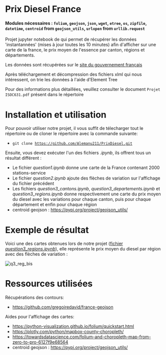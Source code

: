 # Prix Diesel France

<h4> Modules nécessaires : <code>folium</code>, <code>geojson</code>, <code>json</code>, <code>wget</code>, <code>etree</code>, <code>os</code>, <code>zipfile</code>, <code>datetime</code>, <code>centroid</code> from <code>geojson_utils</code>, <code>urlopen</code> from <code>urllib.request</code></h4>
<p>Projet jupyter notebook de qui permet de récupérer les données 'instantannées' (mises à jour toutes les 10 minutes) afin d'afficher sur une carte de la france, le prix moyen de l'essence par canton, régions et départements.</p>

<p> Les données sont récupérées sur le <a href = "https://www.prix-carburants.gouv.fr/rubrique/opendata/">site du gouvernement français</a></p>
<p> Après téléchargement et décompression des fichiers xlml qui nous intéressent, on trie les données à l'aide d'Element Tree</p>
<p> Pour des informations plus détaillées, veuillez consulter le document <code>Projet ISOC631.pdf</code> présent dans le répertoire</p>


# Installation et utilisation

Pour pouvoir utiliser notre projet, il vous suffit de télecharger tout le répertoire ou de cloner le répertoire avec la commande suivante:
 * <code>git clone https://github.com/Alemanu211/PrixDiesel.git</code>

Ensuite, vous devez exécuter l'un des fichiers _.ipynb_, ils offrent tous un résultat différent :
 * Le fichier _question1.ipynb_ donne une carte de la France contenant 2000 stations-service
 * Le fichier _question2.ipynb_ ajoute des flèches de variation sur l'affichage du fichier précédent
 * Les fichiers _question3_cantons.ipynb_, _question3_departements.ipynb_ et _question3_regions.ipynb_ donne respectivement une carte du prix moyen du diesel avec les variations pour chaque canton, puis pour chaque département et enfin pour chaque région
 * centroid geojson : https://pypi.org/project/geojson_utils/


# Exemple de résultat

Voici une des cartes obtenues lors de notre projet (<a href = "https://github.com/Alemanu211/PrixDiesel/blob/main/question3_regions.ipynb">fichier _question3_regions.ipynb_</a>), elle représente le prix moyen du diesel par région avec des flèches de variation :

![q3_reg_bis](https://user-images.githubusercontent.com/93133836/172074128-e99654d4-2b06-466d-8e37-cafbb2a3e184.PNG)


# Ressources utilisées

Récupérations des contours:
 * https://github.com/gregoiredavid/france-geojson

Aides pour l'affichage des cartes:
 * https://python-visualization.github.io/folium/quickstart.html
 * https://plotly.com/python/mapbox-county-choropleth/
 * https://towardsdatascience.com/folium-and-choropleth-map-from-zero-to-pro-6127f9e68564
 * centroid geojson : https://pypi.org/project/geojson_utils/
